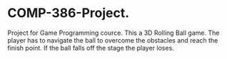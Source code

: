 # COMP-386-Project.
Project for Game Programming cource.
This a 3D Rolling Ball game. 
The player has to navigate the ball to overcome the obstacles and reach the finish point.
If the ball falls off the stage the player loses.
